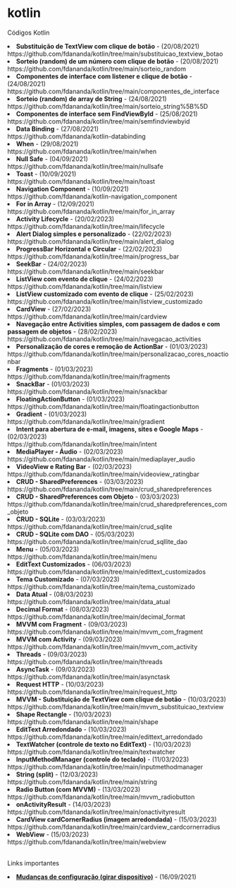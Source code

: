 # kotlin
Códigos Kotlin
<li><b>Substituição de TextView com clique de botão</b> - (20/08/2021)<br>https://github.com/fdananda/kotlin/tree/main/substituicao_textview_botao</li>
<li><b>Sorteio (random) de um número com clique de botão</b> - (20/08/2021)<br>https://github.com/fdananda/kotlin/tree/main/sorteio_random</li>
<li><b>Componentes de interface com listener e clique de botão</b> - (24/08/2021)<br>https://github.com/fdananda/kotlin/tree/main/componentes_de_interface</li>
<li><b>Sorteio (random) de array de String</b> - (24/08/2021)<br>https://github.com/fdananda/kotlin/tree/main/sorteio_string%5B%5D</li>
<li><b>Componentes de interface sem FindViewById</b> - (25/08/2021)<br>https://github.com/fdananda/kotlin/tree/main/semfindviewbyid</li>
<li><b>Data Binding</b> - (27/08/2021)<br>https://github.com/fdananda/kotlin-databinding</li>
<li><b>When</b> - (29/08/2021)<br>https://github.com/fdananda/kotlin/tree/main/when</li>
<li><b>Null Safe</b> - (04/09/2021)<br>https://github.com/fdananda/kotlin/tree/main/nullsafe</li>
<li><b>Toast</b> - (10/09/2021)<br>https://github.com/fdananda/kotlin/tree/main/toast</li>
<li><b>Navigation Component</b> - (10/09/2021)<br>https://github.com/fdananda/kotlin-navigation_component</li>
<li><b>For in Array</b> - (12/09/2021)<br>https://github.com/fdananda/kotlin/tree/main/for_in_array</li>
<li><b>Activity Lifecycle</b> - (20/02/2023)<br>https://github.com/fdananda/kotlin/tree/main/lifecycle</li>
<li><b>Alert Dialog simples e personalizado</b> - (22/02/2023)<br>https://github.com/fdananda/kotlin/tree/main/alert_dialog</li>
<li><b>ProgressBar Horizontal e Circular</b> - (22/02/2023)<br>https://github.com/fdananda/kotlin/tree/main/progress_bar</li>
<li><b>SeekBar</b> - (24/02/2023)<br>https://github.com/fdananda/kotlin/tree/main/seekbar</li>
<li><b>ListView com evento de clique</b> - (24/02/2023)<br>https://github.com/fdananda/kotlin/tree/main/listview</li>
<li><b>ListView customizado com evento de clique</b> - (25/02/2023)<br>https://github.com/fdananda/kotlin/tree/main/listview_customizado</li>
<li><b>CardView</b> - (27/02/2023)<br>https://github.com/fdananda/kotlin/tree/main/cardview</li>
<li><b>Navegação entre Activities simples, com passagem de dados e com passagem de objetos</b> - (28/02/2023)<br>https://github.com/fdananda/kotlin/tree/main/navegacao_activities</li>
<li><b>Personalização de cores e remoção de ActionBar</b> - (01/03/2023)<br>https://github.com/fdananda/kotlin/tree/main/personalizacao_cores_noactionbar</li>
<li><b>Fragments</b> - (01/03/2023)<br>https://github.com/fdananda/kotlin/tree/main/fragments</li>
<li><b>SnackBar</b> - (01/03/2023)<br>https://github.com/fdananda/kotlin/tree/main/snackbar</li>
<li><b>FloatingActionButton</b> - (01/03/2023)<br>https://github.com/fdananda/kotlin/tree/main/floatingactionbutton</li>
<li><b>Gradient</b> - (01/03/2023)<br>https://github.com/fdananda/kotlin/tree/main/gradient</li>
<li><b>Intent para abertura de e-mail, imagens, sites e Google Maps</b> - (02/03/2023)<br>https://github.com/fdananda/kotlin/tree/main/intent</li>
<li><b>MediaPlayer - Áudio</b> - (02/03/2023)<br>https://github.com/fdananda/kotlin/tree/main/mediaplayer_audio</li>
<li><b>VideoView e Rating Bar</b> - (02/03/2023)<br>https://github.com/fdananda/kotlin/tree/main/videoview_ratingbar</li>
<li><b>CRUD - SharedPreferences</b> - (03/03/2023)<br>https://github.com/fdananda/kotlin/tree/main/crud_sharedpreferences</li>
<li><b>CRUD - SharedPreferences com Objeto</b> - (03/03/2023)<br>https://github.com/fdananda/kotlin/tree/main/crud_sharedpreferences_com_objeto</li>
<li><b>CRUD - SQLite</b> - (03/03/2023)<br>https://github.com/fdananda/kotlin/tree/main/crud_sqlite</li>
<li><b>CRUD - SQLite com DAO</b> - (05/03/2023)<br>https://github.com/fdananda/kotlin/tree/main/crud_sqllite_dao</li>
<li><b>Menu</b> - (05/03/2023)<br>https://github.com/fdananda/kotlin/tree/main/menu</li>
<li><b>EditText Customizados</b> - (06/03/2023)<br>https://github.com/fdananda/kotlin/tree/main/edittext_customizados</li>
<li><b>Tema Customizado</b> - (07/03/2023)<br>https://github.com/fdananda/kotlin/tree/main/tema_customizado</li>
<li><b>Data Atual</b> - (08/03/2023)<br>https://github.com/fdananda/kotlin/tree/main/data_atual</li>
<li><b>Decimal Format</b> - (08/03/2023)<br>https://github.com/fdananda/kotlin/tree/main/decimal_format</li>
<li><b>MVVM com Fragment</b> - (09/03/2023)<br>https://github.com/fdananda/kotlin/tree/main/mvvm_com_fragment</li>
<li><b>MVVM com Activity</b> - (09/03/2023)<br>https://github.com/fdananda/kotlin/tree/main/mvvm_com_activity</li>
<li><b>Threads</b> - (09/03/2023)<br>https://github.com/fdananda/kotlin/tree/main/threads</li>
<li><b>AsyncTask</b> - (09/03/2023)<br>https://github.com/fdananda/kotlin/tree/main/asynctask</li>
<li><b>Request HTTP</b> - (10/03/2023)<br>https://github.com/fdananda/kotlin/tree/main/request_http</li>
<li><b>MVVM - Substituição de TextView com clique de botão</b> - (10/03/2023)<br>https://github.com/fdananda/kotlin/tree/main/mvvm_substituicao_textview</li>
<li><b>Shape Rectangle</b> - (10/03/2023)<br>https://github.com/fdananda/kotlin/tree/main/shape</li>
<li><b>EditText Arredondado</b> - (10/03/2023)<br>https://github.com/fdananda/kotlin/tree/main/edittext_arredondado</li>
<li><b>TextWatcher (controle de texto no EditText)</b> - (10/03/2023)<br>https://github.com/fdananda/kotlin/tree/main/textwatcher</li>
<li><b>InputMethodManager (controle do teclado)</b> - (11/03/2023)<br>https://github.com/fdananda/kotlin/tree/main/inputmethodmanager</li>
<li><b>String (split)</b> - (12/03/2023)<br>https://github.com/fdananda/kotlin/tree/main/string</li>
<li><b>Radio Button (com  MVVM)</b> - (13/03/2023)<br>https://github.com/fdananda/kotlin/tree/main/mvvm_radiobutton</li>
<li><b>onActivityResult</b> - (14/03/2023)<br>https://github.com/fdananda/kotlin/tree/main/onactivityresult</li>
<li><b>CardView cardCornerRadius (imagem arredondada)</b> - (15/03/2023)<br>https://github.com/fdananda/kotlin/tree/main/cardview_cardcornerradius</li>
<li><b>WebView</b> - (15/03/2023)<br>https://github.com/fdananda/kotlin/tree/main/webview</li>

<p><br>
Links importantes
<li><b><a href=https://developer.android.com/codelabs/basic-android-kotlin-training-activity-lifecycle?hl=pt&continue=https%3A%2F%2Fdeveloper.android.com%2Fcourses%2Fpathways%2Fandroid-basics-kotlin-unit-3-pathway-1%3Fhl%3Dpt%23codelab-https%3A%2F%2Fdeveloper.android.com%2Fcodelabs%2Fbasic-android-kotlin-training-activity-lifecycle#4>Mudanças de configuração (girar dispositivo)<a></b> - (16/09/2021)<br></li>
